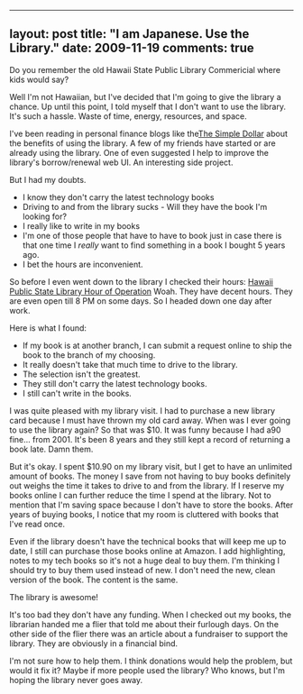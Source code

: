 
---
layout: post
title: "I am Japanese. Use the Library."
date: 2009-11-19
comments: true
---


Do you remember the old Hawaii State Public Library Commericial where kids would say?

Well I'm not Hawaiian, but I've decided that I'm going to give the library a chance. Up until this point, 
I told myself that I don't want to use the library. It's such a hassle. Waste of time, energy, resources, 
and space.

I've been reading in personal finance blogs like the[The Simple Dollar][1] about the benefits of using the 
library. A few of my friends have started or are already using the library. One of even suggested I help 
to improve the library's borrow/renewal web UI. An interesting side project.

But I had my doubts. 

- I know they don't carry the latest technology books 
- Driving to and from the library sucks - Will they have the book I'm looking for? 
- I really like to write in my books 
- I'm one of those people that have to have to book just in case there is that one time I _really_ want to 
find something in a book I bought 5 years ago. 
- I bet the hours are inconvenient.

So before I even went down to the library I checked their hours: [Hawaii Public State Library Hour of Operation][2] Woah. They have decent hours. They are even open till 8 PM on some days. So I headed down 
one day after work.

Here is what I found: 

- If my book is at another branch, I can submit a request online to ship the book to the branch of my 
choosing. 
- It really doesn't take that much time to drive to the library. 
- The selection isn't the greatest. 
- They still don't carry the latest technology books. 
- I still can't write in the books.

I was quite pleased with my library visit. I had to purchase a new library card because I must have 
thrown my old card away. When was I ever going to use the library again? So that was $10. It was funny 
because I had a90 fine... from 2001. It's been 8 years and they still kept a record of returning a book 
late. Damn them. 

But it's okay. I spent $10.90 on my library visit, but I get to have an unlimited amount 
of books. The money I save from not having to buy books definitely out weighs the time it takes to drive 
to and from the library. If I reserve my books online I can further reduce the time I spend at the library.
Not to mention that I'm saving space because I don't have to store the books. After years of buying 
books, I notice that my room is cluttered with books that I've read once.

Even if the library doesn't have the technical books that will keep me up to date, I still can purchase those books online at Amazon. I add highlighting, notes to my tech books so it's not a huge deal to buy them. I'm thinking I should try to buy them used instead of new. I don't need the new, clean version of the book. The content is the same.

The library is awesome!

It's too bad they don't have any funding. When I checked out my books, the librarian handed me a flier 
that told me about their furlough days. On the other side of the flier there was an article about a 
fundraiser to support the library. They are obviously in a financial bind.

I'm not sure how to help them. I think donations would help the problem, but would it fix it? Maybe if more people used the library? Who knows, but I'm hoping the library never goes away.




  [1]: http://www.thesimpledollar.com/
  [2]: http://www.librarieshawaii.org/locations/hours.htm
